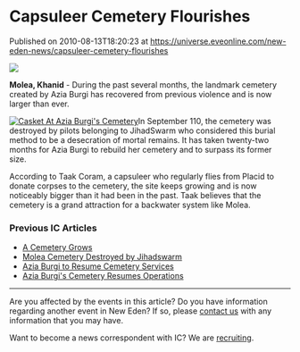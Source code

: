 # Capsuleer Cemetery Flourishes
Published on 2010-08-13T18:20:23 at https://universe.eveonline.com/new-eden-news/capsuleer-cemetery-flourishes

![](http://www.eve-ic.net/media/assets/icarticlebanner.png)  
  
 **Molea, Khanid** \- During the past several months, the landmark cemetery created by Azia Burgi has recovered from previous violence and is now larger than ever.  
  
[![Casket At Azia Burgi's Cemetery](http://www.eve-ic.net/media/articles/4036/anotherthumb.png)](http://www.eve-ic.net/media/igbd/igbd.php?faction=ic&url=http://www.eve-ic.net/media/articles/4036/casketnew.png)In September 110, the cemetery was destroyed by pilots belonging to JihadSwarm who considered this burial method to be a desecration of mortal remains. It has taken twenty-two months for Azia Burgi to rebuild her cemetery and to surpass its former size.  
  
According to Taak Coram, a capsuleer who regularly flies from Placid to donate corpses to the cemetery, the site keeps growing and is now noticeably bigger than it had been in the past. Taak believes that the cemetery is a grand attraction for a backwater system like Molea.

### Previous IC Articles

  * [A Cemetery Grows](http://www.eveonline.com/news.asp?a=single&nid=1755&tid=2)
  * [Molea Cemetery Destroyed by Jihadswarm](http://www.eveonline.com/news.asp?a=single&nid=2348&tid=7)
  * [Azia Burgi to Resume Cemetery Services](http://www.eveonline.com/news.asp?a=single&nid=3303)
  * [Azia Burgi's Cemetery Resumes Operations](http://www.eveonline.com/news.asp?a=single&nid=3631&tid=7)



* * *

Are you affected by the events in this article? Do you have information regarding another event in New Eden? If so, please [contact us](http://www.eveonline.com/news.asp?a=submitrp) with any information that you may have.  
  
Want to become a news correspondent with IC? We are [recruiting](http://www.eveonline.com/isd.asp).
